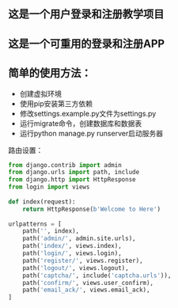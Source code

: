 
## 这是一个用户登录和注册教学项目
## 这是一个可重用的登录和注册APP

## 简单的使用方法：


* 创建虚拟环境
* 使用pip安装第三方依赖
* 修改settings.example.py文件为settings.py
* 运行migrate命令，创建数据库和数据表
* 运行python manage.py runserver启动服务器


路由设置：

```python
from django.contrib import admin
from django.urls import path, include
from django.http import HttpResponse
from login import views  
  
def index(request):
    return HttpResponse(b'Welcome to Here')
  
urlpatterns = [
    path('', index),
    path('admin/', admin.site.urls),
    path('index/', views.index),
    path('login/', views.login),
    path('register/', views.register),
    path('logout/', views.logout),
    path('captcha/', include('captcha.urls')),
    path('confirm/', views.user_confirm),
    path('email_ack/', views.email_ack),
]
```